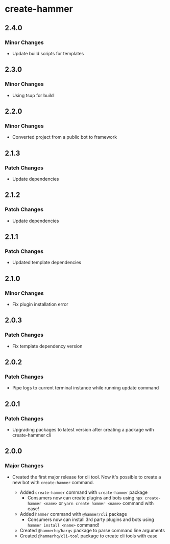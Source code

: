 # create-hammer

## 2.4.0

### Minor Changes

-   Update build scripts for templates

## 2.3.0

### Minor Changes

-   Using tsup for build

## 2.2.0

### Minor Changes

-   Converted project from a public bot to framework

## 2.1.3

### Patch Changes

-   Update dependencies

## 2.1.2

### Patch Changes

-   Update dependencies

## 2.1.1

### Patch Changes

-   Updated template dependencies

## 2.1.0

### Minor Changes

-   Fix plugin installation error

## 2.0.3

### Patch Changes

-   Fix template dependency version

## 2.0.2

### Patch Changes

-   Pipe logs to current terminal instance while running update command

## 2.0.1

### Patch Changes

-   Upgrading packages to latest version after creating a package with create-hammer cli

## 2.0.0

### Major Changes

-   Created the first major release for cli tool. Now it's possible to create a new bot with `create-hammer` command.

    -   Added `create-hammer` command with `create-hammer` package
        -   Consumers now can create plugins and bots using `npx create-hammer <name>` or `yarn create hammer <name>` command with ease!
    -   Added `hammer` command with `@hammer/cli` package
        -   Consumers now can install 3rd party plugins and bots using `hammer install <name>` command!
    -   Created `@hammerhq/hargs` package to parse command line arguments
    -   Created `@hammerhq/cli-tool` package to create cli tools with ease

